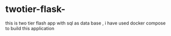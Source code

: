 # twotier-flask-
this is two tier flash app with sql as data base , i have used docker compose to build this application

